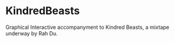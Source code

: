 # KindredBeasts
Graphical Interactive accompanyment to Kindred Beasts, a mixtape underway by Rah Du.
